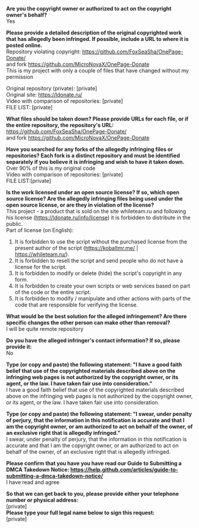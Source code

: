 **Are you the copyright owner or authorized to act on the copyright owner's behalf?**  
Yes

**Please provide a detailed description of the original copyrighted work that has allegedly been infringed. If possible, include a URL to where it is posted online.**  
Repository violating copyright: https://github.com/FoxSeaSha/OnePage-Donate/  
and fork https://github.com/MicroNovaX/OnePage-Donate  
This is my project with only a couple of files that have changed without my permission  

Original repository (private): [private]  
Original site: https://ldonate.ru/  
Video with comparison of repositories: [private]  
FILE LIST: [private]  

**What files should be taken down? Please provide URLs for each file, or if the entire repository, the repository's URL:**  
https://github.com/FoxSeaSha/OnePage-Donate/  
and fork https://github.com/MicroNovaX/OnePage-Donate  

**Have you searched for any forks of the allegedly infringing files or repositories? Each fork is a distinct repository and must be identified separately if you believe it is infringing and wish to have it taken down.**  
Over 90% of this is my original code  
Video with comparison of repositories: [private]  
FILE LIST:[private]  

**Is the work licensed under an open source license? If so, which open source license? Are the allegedly infringing files being used under the open source license, or are they in violation of the license?**  
This project - a product that is sold on the site whileteam.ru and following his license (https://ldonate.ru/info/license) it is forbidden to distribute in the public.  
Part of license (on English):  
1. It is forbidden to use the script without the purchased license from the present author of the script (https://kobaltmr.me/ | https://whileteam.ru/).  
2. It is forbidden to resell the script and send people who do not have a license for the script.  
3. It is forbidden to modify or delete (hide) the script's copyright in any form.  
4. It is forbidden to create your own scripts or web services based on part of the code or the entire script.  
5. It is forbidden to modify / manipulate and other actions with parts of the code that are responsible for verifying the license.

**What would be the best solution for the alleged infringement? Are there specific changes the other person can make other than removal?**  
I will be quite remote repository

**Do you have the alleged infringer's contact information? If so, please provide it:**  
No

**Type (or copy and paste) the following statement: "I have a good faith belief that use of the copyrighted materials described above on the infringing web pages is not authorized by the copyright owner, or its agent, or the law. I have taken fair use into consideration."**  
I have a good faith belief that use of the copyrighted materials described above on the infringing web pages is not authorized by the copyright owner, or its agent, or the law. I have taken fair use into consideration.

**Type (or copy and paste) the following statement: "I swear, under penalty of perjury, that the information in this notification is accurate and that I am the copyright owner, or am authorized to act on behalf of the owner, of an exclusive right that is allegedly infringed."**  
I swear, under penalty of perjury, that the information in this notification is accurate and that I am the copyright owner, or am authorized to act on behalf of the owner, of an exclusive right that is allegedly infringed.

**Please confirm that you have you have read our Guide to Submitting a DMCA Takedown Notice: https://help.github.com/articles/guide-to-submitting-a-dmca-takedown-notice/**  
I have read and agree

**So that we can get back to you, please provide either your telephone number or physical address:**  
[private]  
**Please type your full legal name below to sign this request:**    
[private]  
